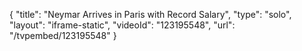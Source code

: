 {
    "title": "Neymar Arrives in Paris with Record Salary",
    "type": "solo",
    "layout": "iframe-static",
    "videoId": "123195548",
    "url": "\/tvpembed\/123195548"
}